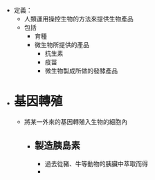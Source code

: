 - 定義：
	- 人類運用操控生物的方法來提供生物產品
	- 包括
		- 育種
		- 微生物所提供的產品
			- 抗生素
			- 疫苗
			- 微生物製成所做的發酵產品
- # 基因轉殖
	- 將某一外來的基因轉殖入生物的細胞內
		- ## 製造胰島素
			- 過去從豬、牛等動物的胰臟中萃取而得
			-